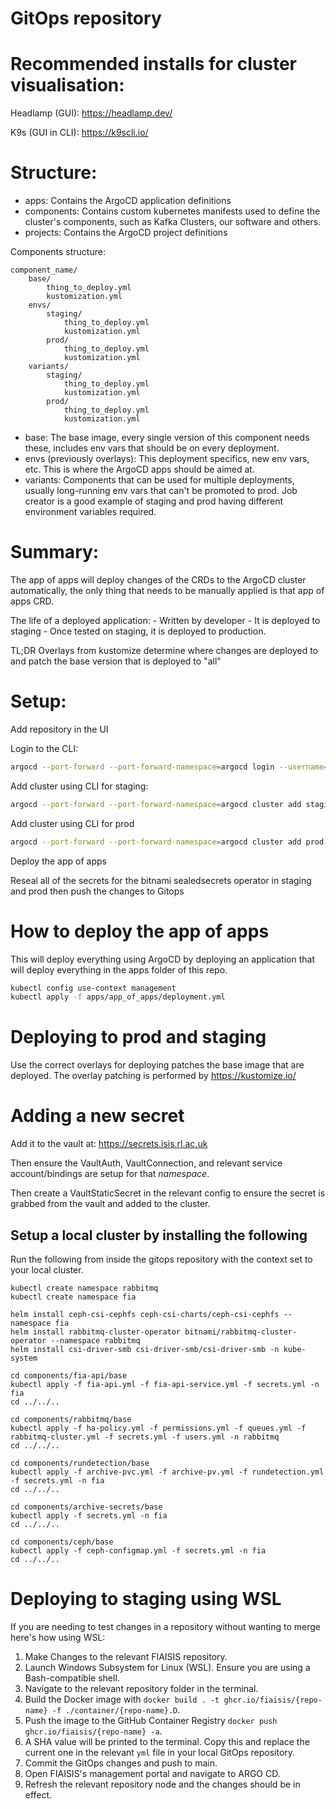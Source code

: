# GitOps repository

# Recommended installs for cluster visualisation:
Headlamp (GUI): https://headlamp.dev/

K9s (GUI in CLI): https://k9scli.io/

# Structure:

- apps: Contains the ArgoCD application definitions
- components: Contains custom kubernetes manifests used to define the cluster's components, such as Kafka Clusters, our software and others. 
- projects: Contains the ArgoCD project definitions

Components structure:
```
component_name/
    base/
        thing_to_deploy.yml
        kustomization.yml
    envs/
        staging/
            thing_to_deploy.yml
            kustomization.yml
        prod/
            thing_to_deploy.yml
            kustomization.yml
    variants/
        staging/
            thing_to_deploy.yml
            kustomization.yml
        prod/
            thing_to_deploy.yml
            kustomization.yml
```

- base: The base image, every single version of this component needs these, includes env vars that should be on every deployment.
- envs (previously overlays): This deployment specifics, new env vars, etc. This is where the ArgoCD apps should be aimed at.
- variants: Components that can be used for multiple deployments, usually long-running env vars that can't be promoted to prod. Job creator is a good example of staging and prod having different environment variables required.


# Summary:

The app of apps will deploy changes of the CRDs to the ArgoCD cluster automatically, the only thing that needs to be manually applied is that app of apps CRD.

The life of a deployed application:
    - Written by developer
    - It is deployed to staging
    - Once tested on staging, it is deployed to production.

TL;DR Overlays from kustomize determine where changes are deployed to and patch the base version that is deployed to "all"

# Setup:

Add repository in the UI

Login to the CLI:

```bash
argocd --port-forward --port-forward-namespace=argocd login --username=admin --password="MY_PASSWORD"
```

Add cluster using CLI for staging:

```bash
argocd --port-forward --port-forward-namespace=argocd cluster add staging --yes
```

Add cluster using CLI for prod

```bash
argocd --port-forward --port-forward-namespace=argocd cluster add prod --yes
```

Deploy the app of apps

Reseal all of the secrets for the bitnami sealedsecrets operator in staging and prod then push the changes to Gitops

# How to deploy the app of apps

This will deploy everything using ArgoCD by deploying an application that will deploy everything in the apps folder of this repo.

```bash
kubectl config use-context management
kubectl apply -f apps/app_of_apps/deployment.yml
```

# Deploying to prod and staging

Use the correct overlays for deploying patches the base image that are deployed. The overlay patching is performed by https://kustomize.io/

# Adding a new secret

Add it to the vault at: https://secrets.isis.rl.ac.uk

Then ensure the VaultAuth, VaultConnection, and relevant service account/bindings are setup for that *namespace*.

Then create a VaultStaticSecret in the relevant config to ensure the secret is grabbed from the vault and added to the cluster.

Setup a local cluster by installing the following
-------------------------------------------------

Run the following from inside the gitops repository with the context set to your local cluster.

```shell
kubectl create namespace rabbitmq
kubectl create namespace fia

helm install ceph-csi-cephfs ceph-csi-charts/ceph-csi-cephfs --namespace fia
helm install rabbitmq-cluster-operator bitnami/rabbitmq-cluster-operator --namespace rabbitmq
helm install csi-driver-smb csi-driver-smb/csi-driver-smb -n kube-system

cd components/fia-api/base
kubectl apply -f fia-api.yml -f fia-api-service.yml -f secrets.yml -n fia
cd ../../..

cd components/rabbitmq/base
kubectl apply -f ha-policy.yml -f permissions.yml -f queues.yml -f rabbitmq-cluster.yml -f secrets.yml -f users.yml -n rabbitmq
cd ../../..

cd components/rundetection/base
kubectl apply -f archive-pvc.yml -f archive-pv.yml -f rundetection.yml -f secrets.yml -n fia
cd ../../..

cd components/archive-secrets/base
kubectl apply -f secrets.yml -n fia
cd ../../..

cd components/ceph/base
kubectl apply -f ceph-configmap.yml -f secrets.yml -n fia
cd ../../..
```

# Deploying to staging using WSL

If you are needing to test changes in a repository without wanting to merge here's how using WSL:

1. Make Changes to the relevant FIAISIS repository.
2. Launch Windows Subsystem for Linux (WSL). Ensure you are using a Bash-compatible shell.
3. Navigate to the relevant repository folder in the terminal.
4. Build the Docker image with `docker build . -t ghcr.io/fiaisis/{repo-name} -f ./container/{repo-name}.D`.
5. Push the image to the GitHub Container Registry `docker push ghcr.io/fiaisis/{repo-name} -a`.
6. A SHA value will be printed to the terminal. Copy this and replace the current one in the relevant `yml` file in your local GitOps repository.
7. Commit the GitOps changes and push to main.
8. Open FIAISIS's management portal and navigate to ARGO CD.
9. Refresh the relevant repository node and the changes should be in effect.
